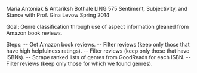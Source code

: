 Maria Antoniak & Antariksh Bothale
LING 575 Sentiment, Subjectivity, and Stance with Prof. Gina Levow
Spring 2014

Goal: Genre classification through use of aspect information gleaned from Amazon book reviews.

Steps:
-- Get Amazon book reviews.
-- Filter reviews (keep only those that have high helpfulness ratings).
-- Filter reviews (keep only those that have ISBNs).
-- Scrape ranked lists of genres from GoodReads for each ISBN.
-- Filter reviews (keep only those for which we found genres).